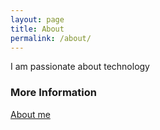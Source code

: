 ```yaml
---
layout: page
title: About
permalink: /about/
---
```

I am passionate about technology

### More Information

[About me](https://about.me/sivaramnyayapati)
